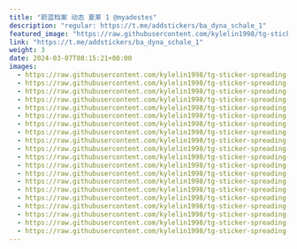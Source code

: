```yaml
---
title: "蔚蓝档案 动态 夏莱 1 @myadestes"
description: "regular: https://t.me/addstickers/ba_dyna_schale_1"
featured_image: "https://raw.githubusercontent.com/kylelin1998/tg-sticker-spreading-worldwide-images/main/img/fbf9b8fd-644f-43fe-b046-280f002b82be.jpg"
link: "https://t.me/addstickers/ba_dyna_schale_1"
weight: 3
date: 2024-03-07T08:15:21+08:00
images:
  - https://raw.githubusercontent.com/kylelin1998/tg-sticker-spreading-worldwide-images/main/img/fbf9b8fd-644f-43fe-b046-280f002b82be.jpg
  - https://raw.githubusercontent.com/kylelin1998/tg-sticker-spreading-worldwide-images/main/img/6a0ef5a5-992a-4624-9dae-5050836575f7.jpg
  - https://raw.githubusercontent.com/kylelin1998/tg-sticker-spreading-worldwide-images/main/img/394aa111-6d5e-4e35-b149-309380170b83.jpg
  - https://raw.githubusercontent.com/kylelin1998/tg-sticker-spreading-worldwide-images/main/img/89f3e692-4cf0-4f52-8984-fad583478933.jpg
  - https://raw.githubusercontent.com/kylelin1998/tg-sticker-spreading-worldwide-images/main/img/dfc50c39-4a02-43aa-8d59-8227137f5d7e.jpg
  - https://raw.githubusercontent.com/kylelin1998/tg-sticker-spreading-worldwide-images/main/img/b0efff59-e9f8-469c-8c18-155a00d95f44.jpg
  - https://raw.githubusercontent.com/kylelin1998/tg-sticker-spreading-worldwide-images/main/img/6f6da35c-1fc1-4680-9f14-2ae14533b9b7.jpg
  - https://raw.githubusercontent.com/kylelin1998/tg-sticker-spreading-worldwide-images/main/img/760ffa0f-c063-4467-8e89-bdfab6b66b78.jpg
  - https://raw.githubusercontent.com/kylelin1998/tg-sticker-spreading-worldwide-images/main/img/35b45dc5-2780-4ec8-9369-e00fe8e99dff.jpg
  - https://raw.githubusercontent.com/kylelin1998/tg-sticker-spreading-worldwide-images/main/img/f749f2be-06ab-46b0-8708-b5c2876c73e7.jpg
  - https://raw.githubusercontent.com/kylelin1998/tg-sticker-spreading-worldwide-images/main/img/456ee2b3-2881-4e30-9320-d172e44c852b.jpg
  - https://raw.githubusercontent.com/kylelin1998/tg-sticker-spreading-worldwide-images/main/img/67fad5c5-630f-4a93-b338-a86f4d4e1e1e.jpg
  - https://raw.githubusercontent.com/kylelin1998/tg-sticker-spreading-worldwide-images/main/img/0931021e-3f3e-49db-a00f-d00be3ddcf94.jpg
  - https://raw.githubusercontent.com/kylelin1998/tg-sticker-spreading-worldwide-images/main/img/d59bebc7-70e7-48ab-a207-18dda843a4ab.jpg
  - https://raw.githubusercontent.com/kylelin1998/tg-sticker-spreading-worldwide-images/main/img/7fc5580f-3df6-499a-a433-9e1bd3458e0a.jpg
  - https://raw.githubusercontent.com/kylelin1998/tg-sticker-spreading-worldwide-images/main/img/77a7a787-03d3-4db5-8ad8-7c081effebf5.jpg
  - https://raw.githubusercontent.com/kylelin1998/tg-sticker-spreading-worldwide-images/main/img/043b9e49-29d2-465e-a3e9-b9142e7c3bc2.jpg
  - https://raw.githubusercontent.com/kylelin1998/tg-sticker-spreading-worldwide-images/main/img/5488a8bd-fa32-4d4a-bab1-3a0beb7dcf57.jpg
  - https://raw.githubusercontent.com/kylelin1998/tg-sticker-spreading-worldwide-images/main/img/e2236f51-bc77-4232-aa0f-1f084ff3f60b.jpg
  - https://raw.githubusercontent.com/kylelin1998/tg-sticker-spreading-worldwide-images/main/img/320e3b7d-c430-4ee8-9e9f-40a50f972206.jpg
---
```


